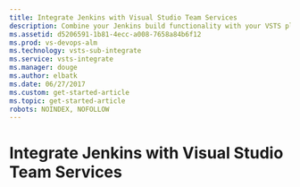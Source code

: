 ```yaml
---
title: Integrate Jenkins with Visual Studio Team Services
description: Combine your Jenkins build functionality with your VSTS platform.
ms.assetid: d5206591-1b81-4ecc-a008-7658a84b6f12
ms.prod: vs-devops-alm
ms.technology: vsts-sub-integrate
ms.service: vsts-integrate
ms.manager: douge
ms.author: elbatk
ms.date: 06/27/2017
ms.custom: get-started-article
ms.topic: get-started-article
robots: NOINDEX, NOFOLLOW
---
```


# Integrate Jenkins with Visual Studio Team Services

